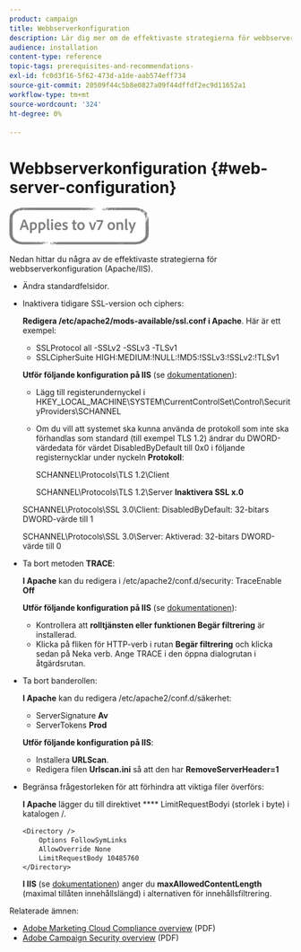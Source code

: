 ```yaml
---
product: campaign
title: Webbserverkonfiguration
description: Lär dig mer om de effektivaste strategierna för webbserverkonfiguration.
audience: installation
content-type: reference
topic-tags: prerequisites-and-recommendations-
exl-id: fc0d3f16-5f62-473d-a1de-aab574eff734
source-git-commit: 20509f44c5b8e0827a09f44dffdf2ec9d11652a1
workflow-type: tm+mt
source-wordcount: '324'
ht-degree: 0%

---
```


# Webbserverkonfiguration {#web-server-configuration}

![](../../assets/v7-only.svg)

Nedan hittar du några av de effektivaste strategierna för webbserverkonfiguration (Apache/IIS).

* Ändra standardfelsidor.

* Inaktivera tidigare SSL-version och ciphers:

   **Redigera /etc/apache2/mods-available/ssl.conf i Apache**. Här är ett exempel:

   * SSLProtocol all -SSLv2 -SSLv3 -TLSv1
   * SSLCipherSuite HIGH:MEDIUM:!NULL:!MD5:!SSLv3:!SSLv2:!TLSv1

   **Utför följande konfiguration på IIS**  (se  [dokumentationen](https://support.microsoft.com/en-us/kb/245030)):

   * Lägg till registerundernyckel i HKEY_LOCAL_MACHINE\SYSTEM\CurrentControlSet\Control\SecurityProviders\SCHANNEL
   * Om du vill att systemet ska kunna använda de protokoll som inte ska förhandlas som standard (till exempel TLS 1.2) ändrar du DWORD-värdedata för värdet DisabledByDefault till 0x0 i följande registernycklar under nyckeln **Protokoll**:

      SCHANNEL\Protocols\TLS 1.2\Client

      SCHANNEL\Protocols\TLS 1.2\Server
   **Inaktivera SSL x.0**

   SCHANNEL\Protocols\SSL 3.0\Client: DisabledByDefault: 32-bitars DWORD-värde till 1

   SCHANNEL\Protocols\SSL 3.0\Server: Aktiverad: 32-bitars DWORD-värde till 0

* Ta bort metoden **TRACE**:

   **I Apache** kan du redigera i /etc/apache2/conf.d/security: TraceEnable  **Off**

   **Utför följande konfiguration på IIS**  (se  [dokumentationen](https://www.iis.net/configreference/system.webserver/security/requestfiltering/verbs)):

   * Kontrollera att **rolltjänsten eller funktionen Begär filtrering** är installerad.
   * Klicka på fliken för HTTP-verb i rutan **Begär filtrering** och klicka sedan på Neka verb. Ange TRACE i den öppna dialogrutan i åtgärdsrutan.

* Ta bort banderollen:

   **I Apache** kan du redigera /etc/apache2/conf.d/säkerhet:

   * ServerSignature **Av**
   * ServerTokens **Prod**

   **Utför följande konfiguration på IIS**:

   * Installera **URLScan**.
   * Redigera filen **Urlscan.ini** så att den har **RemoveServerHeader=1**


* Begränsa frågestorleken för att förhindra att viktiga filer överförs:

   **I Apache** lägger du till direktivet  **** LimitRequestBodyi (storlek i byte) i katalogen /.

   ```
   <Directory />
       Options FollowSymLinks
       AllowOverride None
       LimitRequestBody 10485760
   </Directory>
   ```

   **I IIS**  (se  [dokumentationen](http://www.iis.net/configreference/system.webserver/security/requestfiltering/requestlimits)) anger du  **maxAllowedContentLength**  (maximal tillåten innehållslängd) i alternativen för innehållsfiltrering.

Relaterade ämnen:

* [Adobe Marketing Cloud Compliance overview](https://marketing.adobe.com/resources/help/en_US/xref/Adobe-Marketing-Cloud-Privacy-and-Security-Overview.pdf) (PDF)
* [Adobe Campaign Security overview](https://wwwimages.adobe.com/content/dam/acom/en/marketing-cloud/campaign/pdfs/54658.en.campaign.wp.adb-security.pdf) (PDF)
